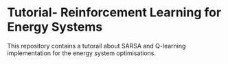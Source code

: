 # Tutorial- Reinforcement Learning for Energy Systems

This repository contains a tutorail about SARSA and Q-learning implementation for the energy system optimisations.

